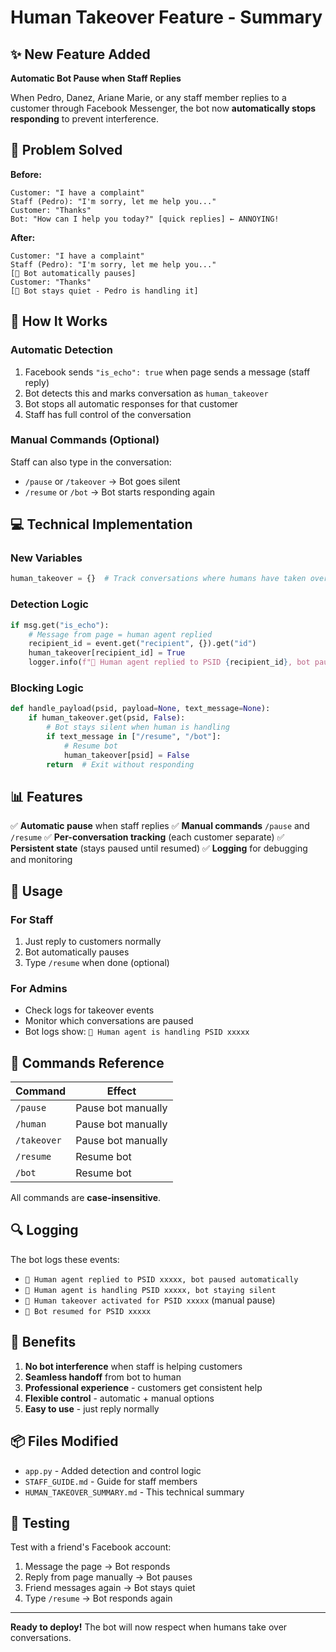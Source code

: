# Human Takeover Feature - Summary

## ✨ New Feature Added

**Automatic Bot Pause when Staff Replies**

When Pedro, Danez, Ariane Marie, or any staff member replies to a customer through Facebook Messenger, the bot now **automatically stops responding** to prevent interference.

## 🎯 Problem Solved

**Before:**
```
Customer: "I have a complaint"
Staff (Pedro): "I'm sorry, let me help you..."
Customer: "Thanks"
Bot: "How can I help you today?" [quick replies] ← ANNOYING!
```

**After:**
```
Customer: "I have a complaint"
Staff (Pedro): "I'm sorry, let me help you..."
[🤖 Bot automatically pauses]
Customer: "Thanks"
[🤖 Bot stays quiet - Pedro is handling it]
```

## 🔧 How It Works

### Automatic Detection
1. Facebook sends `"is_echo": true` when page sends a message (staff reply)
2. Bot detects this and marks conversation as `human_takeover`
3. Bot stops all automatic responses for that customer
4. Staff has full control of the conversation

### Manual Commands (Optional)
Staff can also type in the conversation:
- `/pause` or `/takeover` → Bot goes silent
- `/resume` or `/bot` → Bot starts responding again

## 💻 Technical Implementation

### New Variables
```python
human_takeover = {}  # Track conversations where humans have taken over
```

### Detection Logic
```python
if msg.get("is_echo"):
    # Message from page = human agent replied
    recipient_id = event.get("recipient", {}).get("id")
    human_takeover[recipient_id] = True
    logger.info(f"👤 Human agent replied to PSID {recipient_id}, bot paused")
```

### Blocking Logic
```python
def handle_payload(psid, payload=None, text_message=None):
    if human_takeover.get(psid, False):
        # Bot stays silent when human is handling
        if text_message in ["/resume", "/bot"]:
            # Resume bot
            human_takeover[psid] = False
        return  # Exit without responding
```

## 📊 Features

✅ **Automatic pause** when staff replies
✅ **Manual commands** `/pause` and `/resume`
✅ **Per-conversation tracking** (each customer separate)
✅ **Persistent state** (stays paused until resumed)
✅ **Logging** for debugging and monitoring

## 🚀 Usage

### For Staff
1. Just reply to customers normally
2. Bot automatically pauses
3. Type `/resume` when done (optional)

### For Admins
- Check logs for takeover events
- Monitor which conversations are paused
- Bot logs show: `👤 Human agent is handling PSID xxxxx`

## 📝 Commands Reference

| Command | Effect |
|---------|--------|
| `/pause` | Pause bot manually |
| `/human` | Pause bot manually |
| `/takeover` | Pause bot manually |
| `/resume` | Resume bot |
| `/bot` | Resume bot |

All commands are **case-insensitive**.

## 🔍 Logging

The bot logs these events:
- `👤 Human agent replied to PSID xxxxx, bot paused automatically`
- `👤 Human agent is handling PSID xxxxx, bot staying silent`
- `👤 Human takeover activated for PSID xxxxx` (manual pause)
- `🤖 Bot resumed for PSID xxxxx`

## 🎯 Benefits

1. **No bot interference** when staff is helping customers
2. **Seamless handoff** from bot to human
3. **Professional experience** - customers get consistent help
4. **Flexible control** - automatic + manual options
5. **Easy to use** - just reply normally

## 📦 Files Modified

- `app.py` - Added detection and control logic
- `STAFF_GUIDE.md` - Guide for staff members
- `HUMAN_TAKEOVER_SUMMARY.md` - This technical summary

## 🧪 Testing

Test with a friend's Facebook account:
1. Message the page → Bot responds
2. Reply from page manually → Bot pauses
3. Friend messages again → Bot stays quiet
4. Type `/resume` → Bot responds again

---

**Ready to deploy!** The bot will now respect when humans take over conversations.

